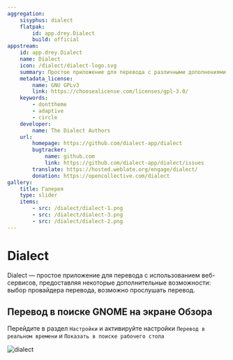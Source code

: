 ```yaml
---
aggregation:
    sisyphus: dialect
    flatpak:
        id: app.drey.Dialect
        build: official
appstream:
    id: app.drey.Dialect
    name: Dialect
    icon: /dialect/dialect-logo.svg
    summary: Простое приложение для перевода с различными дополнениями для улучшения процесса.
    metadata_license:
        name: GNU GPLv3
        link: https://choosealicense.com/licenses/gpl-3.0/
    keywords:
        - donttheme
        - adaptive
        - circle
    developer:
        name: The Dialect Authors
    url:
        homepage: https://github.com/dialect-app/dialect
        bugtracker:
            name: github.com
            link: https://github.com/dialect-app/dialect/issues
        translate: https://hosted.weblate.org/engage/dialect/
        donation: https://opencollective.com/dialect
gallery:
    title: Галерея
    type: slider
    items:
        - src: /dialect/dialect-1.png
        - src: /dialect/dialect-3.png
        - src: /dialect/dialect-2.png
---
```


# Dialect

Dialect — простое приложение для перевода с использованием веб-сервисов, предоставляя некоторые дополнительные возможности: выбор провайдера перевода, возможно прослушать перевод.

<AGWGallery />

<!--@include: @apps/_parts/install/content-repo.md-->
<!--@include: @apps/_parts/install/content-flatpak.md-->

## Перевод в поиске GNOME на экране Обзора

Перейдите в раздел `Настройки` и активируйте настройки `Перевод в реальном времени` и `Показать в поиске рабочего стола`

![dialect](/dialect/dialect-1.jpg)
